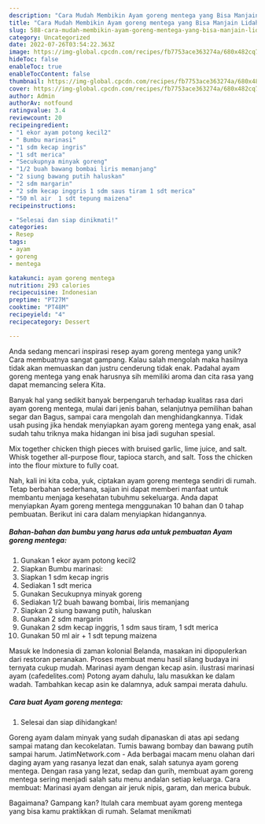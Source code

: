 ```yaml
---
description: "Cara Mudah Membikin Ayam goreng mentega yang Bisa Manjain Lidah"
title: "Cara Mudah Membikin Ayam goreng mentega yang Bisa Manjain Lidah"
slug: 588-cara-mudah-membikin-ayam-goreng-mentega-yang-bisa-manjain-lidah
category: Uncategorized
date: 2022-07-26T03:54:22.363Z
image: https://img-global.cpcdn.com/recipes/fb7753ace363274a/680x482cq70/ayam-goreng-mentega-foto-resep-utama.jpg
hideToc: false
enableToc: true
enableTocContent: false
thumbnail: https://img-global.cpcdn.com/recipes/fb7753ace363274a/680x482cq70/ayam-goreng-mentega-foto-resep-utama.jpg
cover: https://img-global.cpcdn.com/recipes/fb7753ace363274a/680x482cq70/ayam-goreng-mentega-foto-resep-utama.jpg
author: Admin
authorAv: notfound
ratingvalue: 3.4
reviewcount: 20
recipeingredient:
- "1 ekor ayam potong kecil2"
- " Bumbu marinasi"
- "1 sdm kecap ingris"
- "1 sdt merica"
- "Secukupnya minyak goreng"
- "1/2 buah bawang bombai liris memanjang"
- "2 siung bawang putih haluskan"
- "2 sdm margarin"
- "2 sdm kecap inggris 1 sdm saus tiram 1 sdt merica"
- "50 ml air  1 sdt tepung maizena"
recipeinstructions:

- "Selesai dan siap dinikmati!"
categories:
- Resep
tags:
- ayam
- goreng
- mentega

katakunci: ayam goreng mentega 
nutrition: 293 calories
recipecuisine: Indonesian
preptime: "PT27M"
cooktime: "PT48M"
recipeyield: "4"
recipecategory: Dessert

---
```





Anda sedang mencari inspirasi resep ayam goreng mentega yang unik? Cara membuatnya sangat gampang. Kalau salah mengolah maka hasilnya tidak akan memuaskan dan justru cenderung tidak enak. Padahal ayam goreng mentega yang enak harusnya sih memiliki aroma dan cita rasa yang dapat memancing selera Kita.





Banyak hal yang sedikit banyak berpengaruh terhadap kualitas rasa dari ayam goreng mentega, mulai dari jenis bahan, selanjutnya pemilihan bahan segar dan Bagus, sampai cara mengolah dan menghidangkannya. Tidak usah pusing jika hendak menyiapkan ayam goreng mentega yang enak,      asal sudah tahu triknya maka hidangan ini bisa jadi suguhan spesial.














Mix together chicken thigh pieces with bruised garlic, lime juice, and salt. Whisk together all-purpose flour, tapioca starch, and salt. Toss the chicken into the flour mixture to fully coat.






Nah, kali ini kita coba, yuk, ciptakan ayam goreng mentega sendiri di rumah. Tetap berbahan sederhana, sajian ini dapat memberi manfaat untuk membantu menjaga kesehatan tubuhmu sekeluarga. Anda dapat menyiapkan Ayam goreng mentega menggunakan 10 bahan dan 0 tahap pembuatan. Berikut ini cara dalam menyiapkan hidangannya.

<!--inarticleads1-->

##### Bahan-bahan dan bumbu yang harus ada untuk pembuatan Ayam goreng mentega:

1. Gunakan 1 ekor ayam potong kecil2
1. Siapkan  Bumbu marinasi:
1. Siapkan 1 sdm kecap ingris
1. Sediakan 1 sdt merica
1. Gunakan Secukupnya minyak goreng
1. Sediakan 1/2 buah bawang bombai, liris memanjang
1. Siapkan 2 siung bawang putih, haluskan
1. Gunakan 2 sdm margarin
1. Gunakan 2 sdm kecap inggris, 1 sdm saus tiram, 1 sdt merica
1. Gunakan 50 ml air + 1 sdt tepung maizena


Masuk ke Indonesia di zaman kolonial Belanda, masakan ini dipopulerkan dari restoran peranakan. Proses membuat menu hasil silang budaya ini ternyata cukup mudah. Marinasi ayam dengan kecap asin. ilustrasi marinasi ayam (cafedelites.com) Potong ayam dahulu, lalu masukkan ke dalam wadah. Tambahkan kecap asin ke dalamnya, aduk sampai merata dahulu. 

<!--inarticleads2-->

##### Cara buat Ayam goreng mentega:


1. Selesai dan siap dihidangkan!

Goreng ayam dalam minyak yang sudah dipanaskan di atas api sedang sampai matang dan kecokelatan. Tumis bawang bombay dan bawang putih sampai harum. JatimNetwork.com - Ada berbagai macam menu olahan dari daging ayam yang rasanya lezat dan enak, salah satunya ayam goreng mentega. Dengan rasa yang lezat, sedap dan gurih, membuat ayam goreng mentega sering menjadi salah satu menu andalan setiap keluarga. Cara membuat: Marinasi ayam dengan air jeruk nipis, garam, dan merica bubuk. 

Bagaimana? Gampang kan? Itulah cara membuat ayam goreng mentega yang bisa kamu praktikkan di rumah. Selamat menikmati
